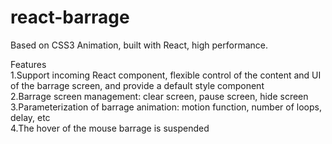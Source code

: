 # react-barrage
Based on CSS3 Animation, built with React, high performance.

Features  
1.Support incoming React component, flexible control of the content and UI of the barrage screen, and provide a default style component  
2.Barrage screen management: clear screen, pause screen, hide screen  
3.Parameterization of barrage animation: motion function, number of loops, delay, etc  
4.The hover of the mouse barrage is suspended  
